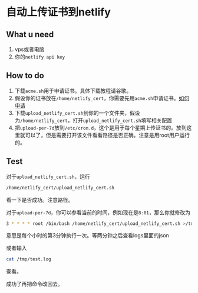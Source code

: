 # 自动上传证书到netlify

## What u need

1. vps或者电脑
1. 你的`netlify api key`

## How to do

1. 下载`acme.sh`用于申请证书。具体下载教程请谷歌。
1. 假设你的证书放在`/home/netlify_cert`，你需要先用`acme.sh`申请证书。[如何申请](https://xingpingcn.top/docker-learning-notes.html#acme-sh)
1. 下载`upload_netlify_cert.sh`到你的一个文件夹，假设为`/home/netlify_cert`，打开`upload_netlify_cert.sh`填写相关配置
1. 把`upload-per-7d`放到`/etc/cron.d`，这个是用于每个星期上传证书的。放到这里就可以了，但是需要打开该文件看看路径是否正确。注意是用root用户运行的。

## Test

对于`upload_netlify_cert.sh`，运行

```bash
/home/netlify_cert/upload_netlify_cert.sh
```

看一下是否成功。注意路径。

对于`upload-per-7d`，你可以参看当前的时间，例如现在是`8:01`，那么你就修改为

```bash
3 * * * * root /bin/bash /home/netlify_cert/upload_netlify_cert.sh >/tmp/test.log 2>&1
```

意思是每个小时的第3分钟执行一次。等两分钟之后查看logs里面的json

或者输入

```bash
cat /tmp/test.log
```

查看。

成功了再把命令改回去。

